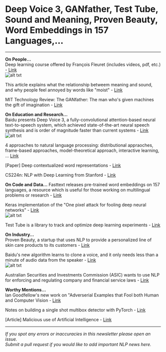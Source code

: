 # Deep Voice 3, GANfather, Test Tube, Sound and Meaning, Proven Beauty, Word Embeddings in 157 Languages,...  
--------
**On People…**  
Deep learning course offered by François Fleuret (includes videos, pdf, etc.) - [Link](https://documents.epfl.ch/users/f/fl/fleuret/www/dlc/)  
![alt txt](https://github.com/omarsar/nlp_newsletter/blob/master/images/issue7/deepl.png)  

This article explains what the relationship betweem meaning and sound, and why people feel annoyed by words like "moist" - [Link](http://nautil.us/blog/-why-is-there-so-much-hate-for-the-word-moist)

MIT Technology Review: The GANfather: The man who's given machines the gift of imagination - [Link](https://www.technologyreview.com/s/610253/the-ganfather-the-man-whos-given-machines-the-gift-of-imagination/)

**On Education and Research…**  
Baidu presents Deep Voice 3, a fully-convolutional attention-based neural text-to-speech system, which achieved state-of-the-art neural speech synthesis and is order of magnitude faster than current systems - [Link](https://arxiv.org/pdf/1710.07654.pdf)  
![alt txt](https://github.com/omarsar/nlp_newsletter/blob/master/images/issue7/deepvoice.png)

4 approaches to natural language processing: distributional appraoches, frame-based approaches, model-theoretical approach, interactive learning, ... [Link](https://mariyayao.com/4-approaches-natural-language-processing/?utm_content=buffer078e9&utm_medium=social&utm_source=twitter.com&utm_campaign=buffer)

[Paper] Deep contextualized word representations - [Link](https://arxiv.org/abs/1802.05365)

CS224n: NLP with Deep Learning from Stanford - [Link](http://web.stanford.edu/class/cs224n/syllabus.html)

**On Code and Data...**
Fasttext releases pre-trained word embeddings on 157 languages, a resource which is useful for those working on multilingual problems or research - [Link](https://fasttext.cc/docs/en/crawl-vectors.html)

Keras implementation of the "One pixel attack for fooling deep neural networks" - [Link](https://github.com/Hyperparticle/one-pixel-attack-keras)  
![alt txt](https://github.com/omarsar/nlp_newsletter/blob/master/images/issue7/onepix.gif)

Test Tube is a library to track and optimize deep learning experiments - [Link](https://github.com/williamFalcon/test-tube)

**On Industry…**  
Proven Beauty, a startup that uses NLP to provide a personalized line of skin care products to its customers - [Link](http://searchcio.techtarget.com/news/252435577/Deep-learning-algorithms-power-startups-beauty-database)

Baidu's new algorithm learns to clone a voice, and it only needs less than a minute of audio data from the speaker - [Link](http://research.baidu.com/neural-voice-cloning-samples/)  
![alt txt](https://github.com/omarsar/nlp_newsletter/blob/master/images/issue7/voice.png)

Australian Securities and Investments Commission (ASIC) wants to use NLP for enforcing and regulating company and financial service laws - [Link](http://idm.net.au/article/0011865-asic-wants-talk-new-language-nlp)

**Worthy Mentions…**  
Ian Goodfellow's new work on "Adverserial Examples that Fool both Human and Computer Vision - [Link](https://arxiv.org/abs/1802.08195)

Notes on building a single shot multibox detector with PyTorch - [Link](https://towardsdatascience.com/learning-note-single-shot-multibox-detector-with-pytorch-part-1-38185e84bd79)

[Article] Malicious use of Artificial Intelligence - [Link](https://maliciousaireport.com/)

----------
*If you spot any errors or inaccuracies in this newsletter please open an issue.*  
*Submit a pull request if you would like to add important NLP news here.*